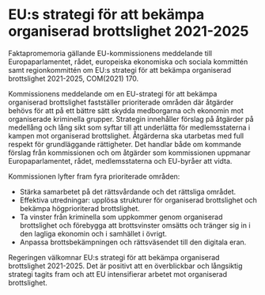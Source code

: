 # EU:s strategi för att bekämpa organiserad brottslighet 2021-2025

Faktapromemoria gällande EU\-kommissionens meddelande till Europaparlamentet, rådet, europeiska ekonomiska och sociala kommittén samt regionkommittén om EU:s strategi för att bekämpa organiserad brottslighet 2021\-2025, COM(2021\) 170\.

Kommissionens meddelande om en EU\-strategi för att bekämpa organiserad brottslighet fastställer prioriterade områden där åtgärder behövs för att på ett bättre sätt skydda medborgarna och ekonomin mot organiserade kriminella grupper. Strategin innehåller förslag på åtgärder på medellång och lång sikt som syftar till att underlätta för medlemsstaterna i kampen mot organiserad brottslighet. Åtgärderna ska utarbetas med full respekt för grundläggande rättigheter. Det handlar både om kommande förslag från kommissionen och om åtgärder som kommissionen uppmanar Europaparlamentet, rådet, medlemsstaterna och EU\-byråer att vidta.

Kommissionen lyfter fram fyra prioriterade områden:

* Stärka samarbetet på det rättsvårdande och det rättsliga området.
* Effektiva utredningar: upplösa strukturer för organiserad brottslighet och bekämpa högprioriterad brottslighet.
* Ta vinster från kriminella som uppkommer genom organiserad brottslighet och förebygga att brottsvinster omsätts och tränger sig in i den lagliga ekonomin och i samhället i övrigt.
* Anpassa brottsbekämpningen och rättsväsendet till den digitala eran.

Regeringen välkomnar EU:s strategi för att bekämpa organiserad brottslighet 2021\-2025\. Det är positivt att en överblickbar och långsiktig strategi tagits fram och att EU intensifierar arbetet mot organiserad brottslighet.
